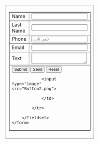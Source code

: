<html>
<head>
<meta charset="utf-8">
<title>Untitled Document</title>
</head>

<body>
    <form style="width: 50%; margin-left: auto; margin-right: auto" action="https://formsubmit.co/octonono306@gmail.com" method="POST">
    <fieldset>
        <table width="500px" border="1" align="center">
            <tr>
            <td width="150">Name</td>
            <td width="350"><input type="text" name="name"></td>    
            </tr>
            <tr>
            <td>Last Name</td>
            <td><input type="text" name="lastname" maxlength="10"></td>    
            </tr>
            <tr>
            <td>Phone</td>
            <td><input type="number" name="phone" placeholder="تلفن ثابت"></td>    
            </tr>
            <tr>
            <td>Email</td>
            <td><input type="email" name="email" ></td>    
            </tr>
            <tr>
            <td>Text</td>
            <td><textarea name="textarea"></textarea></td>    
            </tr>
            <tr>
            <td colspan="2"><button>Submit</button>
                <input type="button" value="Send" name="send">
                <input type="reset">
                
                <input type="image" src="Button2.png">
                
                </td>
                
            </tr>
        
        </fieldset>
    </form>
</body>
</html>
